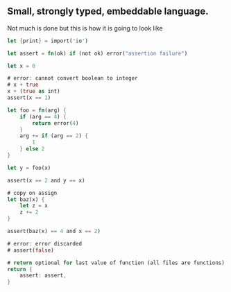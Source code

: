Small, strongly typed, embeddable language. 
---
Not much is done but this is how it is going to look like
```rust
let {print} = import('io')

let assert = fn(ok) if (not ok) error("assertion failure")

let x = 0

# error: cannot convert boolean to integer
# x + true
x + (true as int)
assert(x == 1)

let foo = fn(arg) {
    if (arg == 4) {
        return error(4)
    }
    arg += if (arg == 2) {
        1
    } else 2
}

let y = foo(x)

assert(x == 2 and y == x)

# copy on assign
let baz(x) {
    let z = x
    z += 2
}

assert(baz(x) == 4 and x == 2)

# error: error discarded
# assert(false)

# return optional for last value of function (all files are functions)
return {
    assert: assert,
}
```